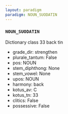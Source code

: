 ```yaml
---
layout: paradigm
paradigm: NOUN_SUODATIN
---
```

### ` NOUN_SUODATIN `

Dictionary class 33 back tin
* grade_dir: strengthen
* plurale_tantum: False
* pos: NOUN
* stem_diphthong: None
* stem_vowel: None
* upos: NOUN
* harmony: back
* kotus_av: C
* kotus_tn: 33
* clitics: False
* possessive: False
